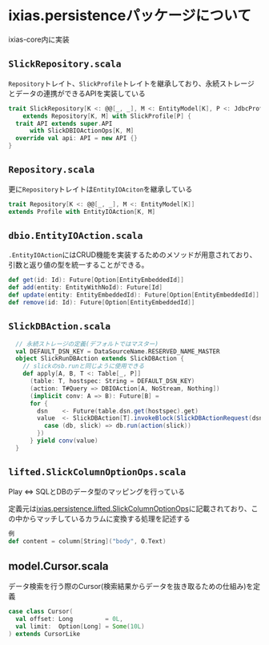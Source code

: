 # ixias.persistenceパッケージについて
ixias-core内に実装

## `SlickRepository.scala`
`Repository`トレイト、`SlickProfile`トレイトを継承しており、永続ストレージとデータの連携ができるAPIを実装している
```scala
trait SlickRepository[K <: @@[_, _], M <: EntityModel[K], P <: JdbcProfile]
    extends Repository[K, M] with SlickProfile[P] {
  trait API extends super.API
      with SlickDBIOActionOps[K, M]
  override val api: API = new API {}
}
```

## `Repository.scala`
更に`Repository`トレイトは`EntityIOAciton`を継承している
```scala
trait Repository[K <: @@[_, _], M <: EntityModel[K]]
extends Profile with EntityIOAction[K, M]
```

## `dbio.EntityIOAction.scala`
`.EntityIOAction`にはCRUD機能を実装するためのメソッドが用意されており、引数と返り値の型を統一することができる。
```scala
def get(id: Id): Future[Option[EntityEmbeddedId]]
def add(entity: EntityWithNoId): Future[Id]
def update(entity: EntityEmbeddedId): Future[Option[EntityEmbeddedId]]
def remove(id: Id): Future[Option[EntityEmbeddedId]]
```
## `SlickDBAction.scala`
```scala
  // 永続ストレージの定義(デフォルトではマスター)
  val DEFAULT_DSN_KEY = DataSourceName.RESERVED_NAME_MASTER
  object SlickRunDBAction extends SlickDBAction {
    // slickのsb.runと同じように使用できる
    def apply[A, B, T <: Table[_, P]]
      (table: T, hostspec: String = DEFAULT_DSN_KEY)
      (action: T#Query => DBIOAction[A, NoStream, Nothing])
      (implicit conv: A => B): Future[B] =
      for {
        dsn    <- Future(table.dsn.get(hostspec).get)
        value  <- SlickDBAction[T].invokeBlock(SlickDBActionRequest(dsn, table), {
          case (db, slick) => db.run(action(slick))
        })
      } yield conv(value)
  }
```

## `lifted.SlickColumnOptionOps.scala`
Play <=> SQLとDBのデータ型のマッピングを行っている

定義元は[ixias.persistence.lifted.SlickColumnOptionOps](https://github.com/ixias-net/ixias/blob/develop/framework/ixias-core/src/main/scala/ixias/persistence/lifted/SlickColumnOptionOps.scala)に記載されており、この中からマッチしているカラムに変換する処理を記述する

```scala
例
def content = column[String]("body", O.Text)
```

## model.Cursor.scala
データ検索を行う際のCursor(検索結果からデータを抜き取るための仕組み)を定義
```scala
case class Cursor(
  val offset: Long         = 0L,
  val limit:  Option[Long] = Some(10L)
) extends CursorLike
```
